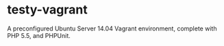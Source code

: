 testy-vagrant
=============

A preconfigured Ubuntu Server 14.04 Vagrant environment, complete with PHP 5.5, and PHPUnit.
